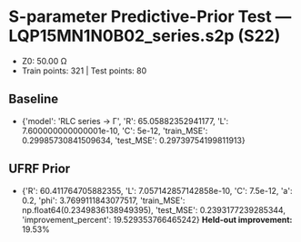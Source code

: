 # S-parameter Predictive-Prior Test — LQP15MN1N0B02_series.s2p (S22)
- Z0: 50.00 Ω
- Train points: 321  |  Test points: 80

## Baseline
- {'model': 'RLC series -> Γ', 'R': 65.05882352941177, 'L': 7.600000000000001e-10, 'C': 5e-12, 'train_MSE': 0.29985730841509634, 'test_MSE': 0.29739754199811913}

## UFRF Prior
- {'R': 60.411764705882355, 'L': 7.057142857142858e-10, 'C': 7.5e-12, 'a': 0.2, 'phi': 3.7699111843077517, 'train_MSE': np.float64(0.2349836138949395), 'test_MSE': 0.2393177239285344, 'improvement_percent': 19.529353766465242}
**Held-out improvement:** 19.53%